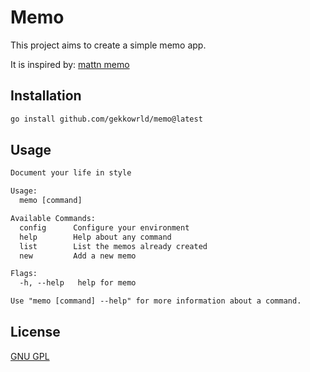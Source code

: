 # Memo

This project aims to create a simple memo app.

It is inspired by:
[mattn memo](https://github.com/mattn/memo)

## Installation

```bash
go install github.com/gekkowrld/memo@latest
```

## Usage

```txt
Document your life in style

Usage:
  memo [command]

Available Commands:
  config      Configure your environment
  help        Help about any command
  list        List the memos already created
  new         Add a new memo

Flags:
  -h, --help   help for memo

Use "memo [command] --help" for more information about a command.
```

## License

[GNU GPL](./LICENSE)

